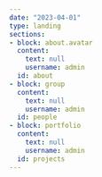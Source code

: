 ```yaml
---
date: "2023-04-01"
type: landing
sections:
- block: about.avatar
  content:
    text: null
    username: admin
  id: about
- block: group
  content:
    text: null
    username: admin
  id: people
- block: portfolio
  content:
    text: null
    username: admin
  id: projects
---
```

